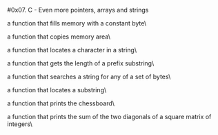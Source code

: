 #0x07. C - Even more pointers, arrays and strings

a function that fills memory with a constant byte\

a function that copies memory area\

a function that locates a character in a string\

 a function that gets the length of a prefix substring\

a function that searches a string for any of a set of bytes\

a function that locates a substring\

a function that prints the chessboard\

a function that prints the sum of the two diagonals of a square matrix of integers\
